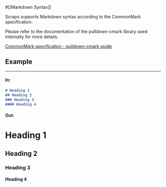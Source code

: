 #[[Markdown Syntax]]

Scraps supports Markdown syntax according to the CommonMark specification.

Please refer to the documentation of the pulldown-cmark library used internally for more details.

[CommonMark specification - pulldown-cmark guide](https://pulldown-cmark.github.io/pulldown-cmark/third_party/spec.html)

## Example

---

#### In:
```markdown
# Heading 1
## Heading 2
### Heading 3
#### Heading 4
```
#### Out:
# Heading 1
## Heading 2
### Heading 3
#### Heading 4
